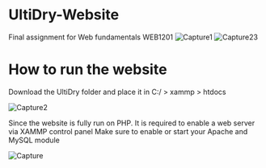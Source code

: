 # UltiDry-Website
Final assignment for Web fundamentals WEB1201
![Capture1](https://user-images.githubusercontent.com/71051680/175625118-bd03f5cd-d2c9-4a36-9a4a-13ca68c2bc98.PNG)
![Capture23](https://user-images.githubusercontent.com/71051680/175639528-5d5794f1-a44b-497d-bd1d-139045150b8c.PNG)

# How to run the website

Download the UltiDry folder and place it in C:/ > xammp > htdocs 

![Capture2](https://user-images.githubusercontent.com/71051680/175637319-337486b9-51b8-414c-b716-98cbb8bb52a0.PNG)

Since the website is fully run on PHP. It is required to enable a web server via XAMMP control panel
Make sure to enable or start your Apache and MySQL module

![Capture](https://user-images.githubusercontent.com/71051680/175630765-0b3375cc-9afe-4ae2-b3f9-9101ef8f4b8e.PNG)

